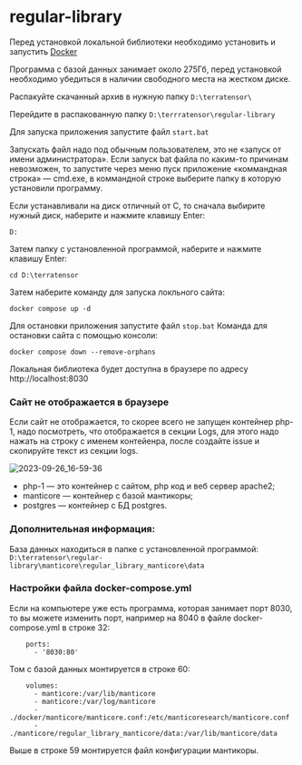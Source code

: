 # regular-library


Перед установкой локальной библиотеки необходимо установить и запустить [Docker](https://desktop.docker.com/win/main/amd64/Docker%20Desktop%20Installer.exe?utm_source=docker&utm_medium=webreferral&utm_campaign=dd-smartbutton&utm_location=module)

Программа с базой данных занимает около 275Гб, перед установкой необходимо убедиться в наличии свободного места на жестком диске.

Распакуйте скачанный архив в нужную папку `D:\terratensor\`

Перейдите в распакованную папку `D:\terrratensor\regular-library`

Для запуска приложения запустите файл `start.bat`

Запускать файл надо под обычным пользователем, это не «запуск от имени администратора».
Если запуск bat файла по каким-то причинам невозможен, то запустите через меню пуск приложение «коммандная строка» — cmd.exe, в коммандной строке выберите папку в которую установили программу.

Если устанавливали на диск отличный от C, то сначала выбирите нужный диск, наберите и нажмите клавишу Enter:
```
D:
```
Затем папку с установленной программой, наберите и нажмите клавишу Enter:
```
cd D:\terratensor
```
Затем наберите команду для запуска локльного сайта:
```
docker compose up -d
```

Для остановки приложения запустите файл `stop.bat`
Команда для остановки сайта с помощью консоли:
```
docker compose down --remove-orphans
```

Локальная библиотека будет доступна в браузере по адресу http://localhost:8030

### Сайт не отображается в браузере

Если сайт не отображается, то скорее всего не запущен контейнер php-1, надо посмотреть, что отображается в секции Logs, для этого надо нажать на строку с именем контейенра, после создайте issue и скопируйте текст из секции logs.

![2023-09-26_16-59-36](https://github.com/terratensor/book-parser/assets/10896447/556e19b8-632c-487d-aeec-4055a883fe80)

- php-1 — это контейнер с сайтом, php код и веб сервер apache2;
- manticore — контейнер с базой мантикоры;
- postgres — контейнер с БД postgres.

### Дополнительная информация:
База данных находиться в папке с установленной программой: `D:\terratensor\regular-library\manticore\regular_library_manticore\data`

### Настройки файла docker-compose.yml

Если на компьютере уже есть программа, которая занимает порт 8030, то вы можете изменить порт, например на 8040 в файле docker-compose.yml в строке 32:
```
    ports:
      - '8030:80'
```

Том с базой данных монтируется в строке 60:

```
    volumes:
      - manticore:/var/lib/manticore
      - manticore:/var/log/manticore
      - ./docker/manticore/manticore.conf:/etc/manticoresearch/manticore.conf
      - ./manticore/regular_library_manticore/data:/var/lib/manticore/data
```

Выше в строке 59 монтируется файл конфигурации мантикоры. 
